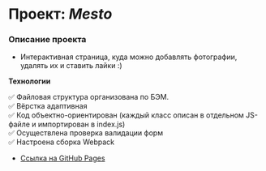 # Проект: *Mesto*


### Описание проекта
* Интерактивная страница, куда можно добавлять фотографии, удалять их и ставить лайки :)


**Технологии**

:white_check_mark: Файловая структура организована по БЭМ.    
:white_check_mark: Вёрстка адаптивная    
:white_check_mark: Код объектно-ориентирован (каждый класс описан в отдельном JS-файле и импортирован в index.js)    
:white_check_mark: Осуществлена проверка валидации форм    
:white_check_mark: Настроена сборка Webpack    


* [Ссылка на GitHub Pages](https://anilyukina.github.io/mesto/index.html)

